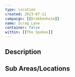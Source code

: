 ```yaml
---
type: location
created: 2023-07-11
campaign: [[Drakkenheim]]
name: Scrag Lane
container: false
within: [[The Spokes]]
---
```


## Description


## Sub Areas/Locations

<!-- QueryToSerialize: LIST FROM "TTRPG/Drakkenheim/Locations" WHERE within = "Scrag Lane" -->

